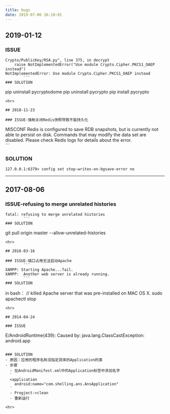 ```yaml
---
title: bugs
date: 2019-07-06 16:10:01
---
```


## 2019-01-12

### ISSUE
```
Crypto/PublicKey/RSA.py", line 375, in decrypt
    raise NotImplementedError("Use module Crypto.Cipher.PKCS1_OAEP instead")
NotImplementedError: Use module Crypto.Cipher.PKCS1_OAEP instead    
        ```
### SOLUTION
```
pip uninstall pycryptodome
pip uninstall pycrypto
pip install pycrypto
```
<hr>

## 2018-11-23

### ISSUE-强制关闭Redis快照导致不能持久化
```
MISCONF Redis is configured to save RDB snapshots, but is currently not able to 
persist on disk. Commands that may modify the data set are disabled. Please 
check Redis logs for details about the error.    
        ```
### SOLUTION
```
127.0.0.1:6379> config set stop-writes-on-bgsave-error no
```
<hr>

## 2017-08-06

### ISSUE-refusing to merge unrelated histories
```
fatal: refusing to merge unrelated histories   
        ```
### SOLUTION
```
git pull origin master --allow-unrelated-histories
```
<hr>

## 2016-03-16

### ISSUE-端口占用无法启动Apache
		```
XAMPP: Starting Apache...fail.
XAMPP:  Another web server is already running.    
        ```
### SOLUTION
```
in bash：
// killed Apache server that was pre-installed on MAC OS X.
sudo apachectl stop
```
<hr>

## 2014-04-24 

### ISSUE
```
E/AndroidRuntime(439): Caused by: java.lang.ClassCastException: 
android.app
```

### SOLUTION
- 原因：应用的程序名称没指定具体的Application的类
- 步骤
  - 在AndroidManifest.xml中的Application标签中添加名字
  `
  <application
  	android:name="com.shelling.ans.AnsApplication"
  `
  - Progject->clean
  - 重新运行

<hr>

